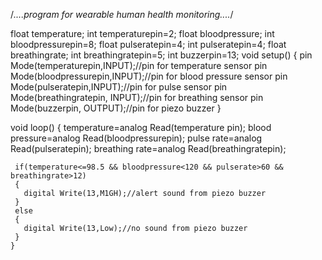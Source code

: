 /*....program for wearable human health monitoring....*/

float temperature;
int temperaturepin=2;
float bloodpressure;
int bloodpressurepin=8;
float pulseratepin=4;
int pulseratepin=4;
float breathingrate;
int breathingratepin=5;
int buzzerpin=13;
void setup()
{
  pin Mode(temperaturepin,INPUT);//pin for temperature sensor
  pin Mode(bloodpressurepin,INPUT);//pin for blood pressure sensor
  pin Mode(pulseratepin,INPUT);//pin for pulse sensor
  pin Mode(breathingratepin, INPUT);//pin for breathing sensor
  pin Mode(buzzerpin, OUTPUT);//pin for piezo buzzer
 }
   
   void loop()
   {
     temperature=analog Read(temperature pin);
     blood pressure=analog Read(bloodpressurepin);
     pulse rate=analog Read(pulseratepin);
     breathing rate=analog Read(breathingratepin);
     
     if(temperature<=98.5 && bloodpressure<120 && pulserate>60 && breathingrate>12)
     {
       digital Write(13,M1GH);//alert sound from piezo buzzer
     }
     else
     {
       digital Write(13,Low);//no sound from piezo buzzer
     }
    } 
